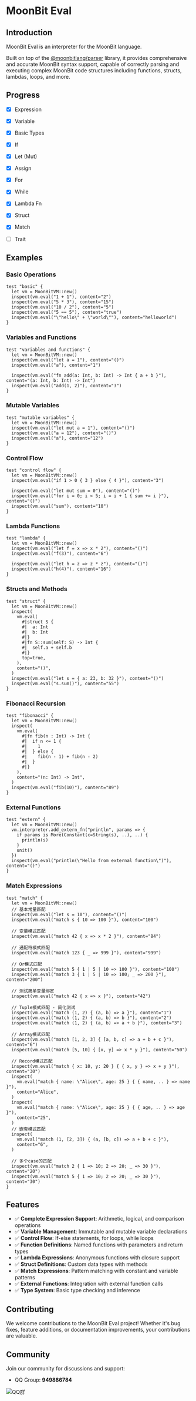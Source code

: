 # MoonBit Eval

## Introduction
MoonBit Eval is an interpreter for the MoonBit language.

Built on top of the [@moonbitlang/parser](https://github.com/moonbitlang/parser) library, it provides comprehensive and accurate MoonBit syntax support, capable of correctly parsing and executing complex MoonBit code structures including functions, structs, lambdas, loops, and more.


## Progress
- [x] Expression
- [x] Variable
- [x] Basic Types
- [x] If
- [x] Let (Mut)
- [x] Assign
- [x] For
- [x] While
- [x] Lambda Fn
- [x] Struct
- [x] Match
- [ ] Trait


## Examples

### Basic Operations
```moonbit
test "basic" {
  let vm = MoonBitVM::new()
  inspect(vm.eval("1 + 1"), content="2")
  inspect(vm.eval("5 * 3"), content="15")
  inspect(vm.eval("10 / 2"), content="5")
  inspect(vm.eval("5 == 5"), content="true")
  inspect(vm.eval("\"hello\" + \"world\""), content="helloworld")
}
```

### Variables and Functions
```moonbit
test "variables and functions" {
  let vm = MoonBitVM::new()
  inspect(vm.eval("let a = 1"), content="()")
  inspect(vm.eval("a"), content="1")
  
  inspect(vm.eval("fn add(a: Int, b: Int) -> Int { a + b }"), content="(a: Int, b: Int) -> Int")
  inspect(vm.eval("add(1, 2)"), content="3")
}
```

### Mutable Variables
```moonbit
test "mutable variables" {
  let vm = MoonBitVM::new()
  inspect(vm.eval("let mut a = 1"), content="()")
  inspect(vm.eval("a = 12"), content="()")
  inspect(vm.eval("a"), content="12")
}
```

### Control Flow
```moonbit
test "control flow" {
  let vm = MoonBitVM::new()
  inspect(vm.eval("if 1 > 0 { 3 } else { 4 }"), content="3")
  
  inspect(vm.eval("let mut sum = 0"), content="()")
  inspect(vm.eval("for i = 0; i < 5; i = i + 1 { sum += i }"), content="()")
  inspect(vm.eval("sum"), content="10")
}
```

### Lambda Functions
```moonbit
test "lambda" {
  let vm = MoonBitVM::new()
  inspect(vm.eval("let f = x => x * 2"), content="()")
  inspect(vm.eval("f(3)"), content="6")
  
  inspect(vm.eval("let h = z => z * z"), content="()")
  inspect(vm.eval("h(4)"), content="16")
}
```

### Structs and Methods
```moonbit
test "struct" {
  let vm = MoonBitVM::new()
  inspect(
    vm.eval(
      #|struct S { 
      #|  a: Int
      #|  b: Int
      #|}
      #|fn S::sum(self: S) -> Int {
      #|  self.a + self.b
      #|}
      top=true,
    ),
    content="()",
  )
  inspect(vm.eval("let s = { a: 23, b: 32 }"), content="()")
  inspect(vm.eval("s.sum()"), content="55")
}
```

### Fibonacci Recursion
```moonbit
test "fibonacci" {
  let vm = MoonBitVM::new()
  inspect(
    vm.eval(
      #|fn fib(n : Int) -> Int {
      #|  if n <= 1 {
      #|    1
      #|  } else {
      #|    fib(n - 1) + fib(n - 2)
      #|  }
      #|}
    ),
    content="(n: Int) -> Int",
  )
  inspect(vm.eval("fib(10)"), content="89")
}
```

### External Functions
```moonbit
test "extern" {
  let vm = MoonBitVM::new()
  vm.interpreter.add_extern_fn("println", params => {
    if params is More(Constant(c=String(s), ..), ..) {
      println(s)
    }
    unit()
  })
  inspect(vm.eval("println(\"Hello from external function\")"), content="()")
}
```

### Match Expressions
```moonbit
test "match" {
  let vm = MoonBitVM::new()
  // 基本常量匹配
  inspect(vm.eval("let s = 10"), content="()")
  inspect(vm.eval("match s { 10 => 100 }"), content="100")

  // 变量模式匹配
  inspect(vm.eval("match 42 { x => x * 2 }"), content="84")

  // 通配符模式匹配
  inspect(vm.eval("match 123 { _ => 999 }"), content="999")

  // Or模式匹配
  inspect(vm.eval("match 5 { 1 | 5 | 10 => 100 }"), content="100")
  inspect(vm.eval("match 3 { 1 | 5 | 10 => 100; _ => 200 }"), content="200")

  // 测试简单变量绑定
  inspect(vm.eval("match 42 { x => x }"), content="42")

  // Tuple模式匹配 - 简化测试
  inspect(vm.eval("match (1, 2) { (a, b) => a }"), content="1")
  inspect(vm.eval("match (1, 2) { (a, b) => b }"), content="2")
  inspect(vm.eval("match (1, 2) { (a, b) => a + b }"), content="3")

  // Array模式匹配
  inspect(vm.eval("match [1, 2, 3] { [a, b, c] => a + b + c }"), content="6")
  inspect(vm.eval("match [5, 10] { [x, y] => x * y }"), content="50")

  // Record模式匹配
  inspect(vm.eval("match { x: 10, y: 20 } { { x, y } => x + y }"), content="30")
  inspect(
    vm.eval("match { name: \"Alice\", age: 25 } { { name, .. } => name }"),
    content="Alice",
  )
  inspect(
    vm.eval("match { name: \"Alice\", age: 25 } { { age, .. } => age }"),
    content="25",
  )
  // 嵌套模式匹配
  inspect(
    vm.eval("match (1, [2, 3]) { (a, [b, c]) => a + b + c }"),
    content="6",
  )

  // 多个case的匹配
  inspect(vm.eval("match 2 { 1 => 10; 2 => 20; _ => 30 }"), content="20")
  inspect(vm.eval("match 5 { 1 => 10; 2 => 20; _ => 30 }"), content="30")
}
```


## Features

- ✅ **Complete Expression Support**: Arithmetic, logical, and comparison operations
- ✅ **Variable Management**: Immutable and mutable variable declarations
- ✅ **Control Flow**: If-else statements, for loops, while loops
- ✅ **Function Definitions**: Named functions with parameters and return types
- ✅ **Lambda Expressions**: Anonymous functions with closure support
- ✅ **Struct Definitions**: Custom data types with methods
- ✅ **Match Expressions**: Pattern matching with constant and variable patterns
- ✅ **External Functions**: Integration with external function calls
- ✅ **Type System**: Basic type checking and inference

## Contributing

We welcome contributions to the MoonBit Eval project! Whether it's bug fixes, feature additions, or documentation improvements, your contributions are valuable.

## Community

Join our community for discussions and support:
- QQ Group: **949886784**

![QQ群](qrcode.jpg)
